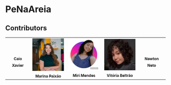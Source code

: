 # PeNaAreia


## Contributors

<table>
  <tr>

  <td align="center"><a href="https://github.com/stonerfuzz"><img src="" width="100px;" alt=""/><br /><sub><b>Caio Xavier</b></sub></a><br/></td>
  
 <td align="center"><a href="https://github.com/Marina-Paixao"><img src="https://github.com/miriamrms/PeNaAreia/blob/main/Contributors/marina.jpg" width="100px;" alt=""/><br /><sub><b>Marina Paixão</b></sub></a><br/></td>

<td align="center"><a href="https://github.com/miriamrms"><img src="https://github.com/miriamrms/PeNaAreia/blob/main/Contributors/miri.jpeg" width="100px;" alt=""/><br /><sub><b>Miri Mendes</b></sub></a><br/></td>

<td align="center"><a href="https://github.com/vbwo"><img src="https://github.com/miriamrms/PeNaAreia/blob/main/Contributors/vivi.jpeg" width="100px;" alt=""/><br /><sub><b>Vitória Beltrão</b></sub></a><br/></td>
    
<td align="center"><a href="https://github.com/ncdrneto"><img src="" width="100px;" alt=""/><br /><sub><b>Newton Neto</b></sub></a><br/></td>

 </tr>
 </table>
